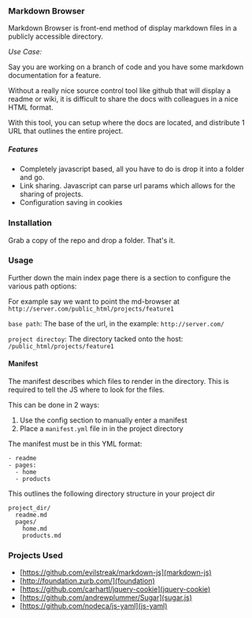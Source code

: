### Markdown Browser

Markdown Browser is front-end method of display markdown files in a publicly accessible directory.

*Use Case:*

Say you are working on a branch of code and you have some markdown documentation for a feature.

Without a really nice source control tool like github that will display a readme or wiki,
it is difficult to share the docs with colleagues in a nice HTML format.

With this tool, you can setup where the docs are located, and distribute 1 URL that outlines the entire project.

##### Features

* Completely javascript based, all you have to do is drop it into a folder and go.
* Link sharing. Javascript can parse url params which allows for the sharing of projects.
* Configuration saving in cookies

### Installation

Grab a copy of the repo and drop a folder. That's it.

### Usage

Further down the main index page there is a section to configure the various path options:

For example say we want to point the md-browser at ``http://server.com/public_html/projects/feature1``

``base path``: The base of the url, in the example: ``http://server.com/``

``project directoy``: The directory tacked onto the host: ``/public_html/projects/feature1``

#### Manifest

The manifest describes which files to render in the directory. This is required to tell the JS where to look for the files.

This can be done in 2 ways:

1. Use the config section to manually enter a manifest
2. Place a ``manifest.yml`` file in in the project directory

The manifest must be in this YML format:

    - readme
    - pages:
      - home
      - products


This outlines the following directory structure in your project dir

    project_dir/
      readme.md
      pages/
        home.md
        products.md


### Projects Used

- [https://github.com/evilstreak/markdown-js](markdown-js)
- [http://foundation.zurb.com/](foundation)
- [https://github.com/carhartl/jquery-cookie](jquery-cookie)
- [https://github.com/andrewplummer/Sugar](sugar.js)
- [https://github.com/nodeca/js-yaml](js-yaml)

